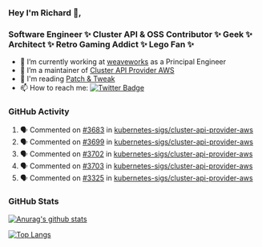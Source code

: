 ### Hey I'm Richard 👋, 

<h3 align="left">Software Engineer ✨ Cluster API & OSS Contributor ✨ Geek ✨ Architect ✨ Retro Gaming Addict ✨ Lego Fan ✨</h3>

- 🔭 I’m currently working at [weaveworks](https://github.com/weaveworks) as a Principal Engineer
- 👯 I’m a maintainer of [Cluster API Provider AWS](https://github.com/kubernetes-sigs/cluster-api-provider-aws)
- 💬 I'm reading [Patch & Tweak](https://bjooks.com/products/patch-tweak-exploring-modular-synthesis)
- 📫 How to reach me: [![Twitter Badge](https://img.shields.io/badge/-@fruit_case-00acee?style=flat&logo=Twitter&logoColor=white)](https://twitter.com/intent/follow?screen_name=fruit_case "Follow on Twitter")

### GitHub Activity 

<!--START_SECTION:activity-->
1. 🗣 Commented on [#3683](https://github.com/kubernetes-sigs/cluster-api-provider-aws/issues/3683) in [kubernetes-sigs/cluster-api-provider-aws](https://github.com/kubernetes-sigs/cluster-api-provider-aws)
2. 🗣 Commented on [#3699](https://github.com/kubernetes-sigs/cluster-api-provider-aws/issues/3699) in [kubernetes-sigs/cluster-api-provider-aws](https://github.com/kubernetes-sigs/cluster-api-provider-aws)
3. 🗣 Commented on [#3702](https://github.com/kubernetes-sigs/cluster-api-provider-aws/issues/3702) in [kubernetes-sigs/cluster-api-provider-aws](https://github.com/kubernetes-sigs/cluster-api-provider-aws)
4. 🗣 Commented on [#3703](https://github.com/kubernetes-sigs/cluster-api-provider-aws/issues/3703) in [kubernetes-sigs/cluster-api-provider-aws](https://github.com/kubernetes-sigs/cluster-api-provider-aws)
5. 🗣 Commented on [#3325](https://github.com/kubernetes-sigs/cluster-api-provider-aws/issues/3325) in [kubernetes-sigs/cluster-api-provider-aws](https://github.com/kubernetes-sigs/cluster-api-provider-aws)
<!--END_SECTION:activity-->

### GitHub Stats

[![Anurag's github stats](https://github-readme-stats.vercel.app/api?username=richardcase&count_private=true&show_icons=true)](https://github.com/anuraghazra/github-readme-stats)

[![Top Langs](https://github-readme-stats.vercel.app/api/top-langs/?username=richardcase&hide=html&layout=compact)](https://github.com/anuraghazra/github-readme-stats)
